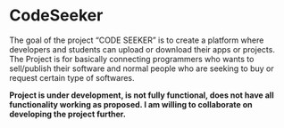 # CodeSeeker
The goal of the project “CODE SEEKER” is to create a platform where developers and students can upload or download their apps or projects. The Project is for basically connecting programmers who wants to sell/publish their software and normal people who are seeking to buy or request certain type of softwares.

**Project is under development, is not fully functional, does not have all functionality working as proposed. I am willing to collaborate on developing the project further.**

